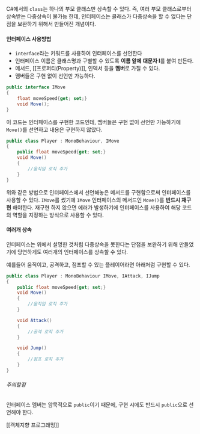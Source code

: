 C#에서의 `class`는 하나의 부모 클래스만 상속할 수 있다.
즉, 여러 부모 클래스로부터 상속받는 다중상속이 불가능 한데, 인터페이스는 클래스가 다중상속을 할 수 없다는 단점을 보완하기 위해서 만들어진 개념이다.


#### 인터페이스 사용방법
- `interface`라는 키워드를 사용하여 인터페이스를 선언한다
- 인터페이스 이름은 클래스명과 구별할 수 있도록 **이름 앞에** **대문자 I**를 붙여 만든다.
- 메서드, [[프로퍼티(Property)]], 인덱서 등을 **멤버**로 가질 수 있다.
- 멤버들은 구현 없이 선언만 가능하다.

```csharp
public interface IMove
{
	float moveSpeed{get; set;}
	void Move();
}
```
이 코드는 인터페이스를 구현한 코드인데, 멤버들은 구현 없이 선언만 가능하기에 `Move()`를 선언하고
내용은 구현하지 않았다.

```csharp
public class Player : MonoBehaviour, IMove
{
	public float moveSpeed{get; set;}
	void Move()
	{
		//움직임 로직 추가
	}
}
```
위와 같은 방법으로 인터페이스에서 선언해놓은 메서드를 구현함으로써 인터페이스를 사용할 수 있다.
`IMove`를 썼기에 `IMove` 인터페이스의 메서드인 `Move()`를 **반드시 재구현** 해야한다.
재구현 하지 않으면 에러가 발생하기에 인터페이스를 사용하여 해당 코드의 역할을 지정하는 방식으로 사용할 수 있다.


#### 여러개 상속
인터페이스는 위에서 설명한 것처럼 다중상속을 못한다는 단점을 보완하기 위해 만들었기에 당연하게도 
여러개의 인터페이스를 상속할 수 있다.

예를들어 움직이고, 공격하고, 점프할 수 있는 플레이어라면 아래처럼 구현할 수 있다.
```csharp
public class Player : MonoBehaviour IMove, IAttack, IJump
{
	public float moveSpeed{get; set;}
	void Move()
	{
		//움직임 로직 추가
	}

	void Attack()
	{
		//공격 로직 추가
	}

	void Jump()
	{
		//점프 로직 추가
	}
}
```


###### 주의할점
인터페이스 멤버는 암묵적으로 `public`이기 때문에, 구현 시에도 반드시 `public`으로 선언해야 한다.

[[객체지향 프로그래밍]]